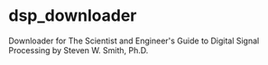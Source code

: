# dsp_downloader
Downloader for The Scientist and Engineer's Guide to Digital Signal Processing by Steven W. Smith, Ph.D.
